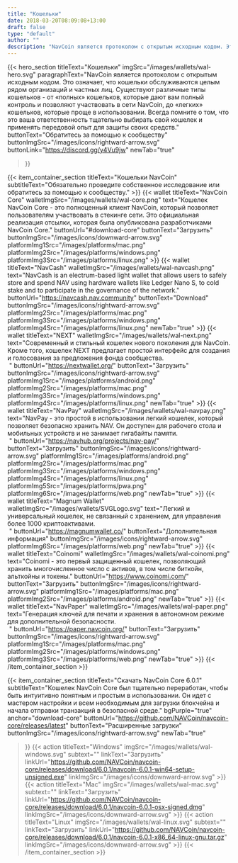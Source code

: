 ```yaml
---
title: "Кошельки"
date: 2018-03-20T08:09:08+13:00
draft: false
type: "default"
author: ""
description: "NavCoin является протоколом с открытым исходным кодом. Это означает, что кошельки обслуживаются целым рядом организаций и частных лиц."
---
```


<script src="https://ajax.googleapis.com/ajax/libs/jquery/3.3.1/jquery.min.js"></script>
{{< hero_section
titleText="Кошельки"
imgSrc="/images/wallets/wal-hero.svg"
paragraphText="NavCoin является протоколом с открытым исходным кодом. Это означает, что кошельки обслуживаются целым рядом организаций и частных лиц. Существуют различные типы кошельков - от «полных» кошельков, которые дают вам полный контроль и позволяют участвовать в сети NavCoin, до «легких» кошельков, которые проще в использовании. Всегда помните о том, что это ваша ответственность тщательно выбирать свой кошелек и применять передовой опыт для защиты своих&nbsp;средств."
buttonText="Обратитесь за помощью к сообществу"
buttonImgSrc="/images/icons/rightward-arrow.svg"
buttonLink="https://discord.gg/y4Vu9jw"
newTab="true"
>}}

{{< item_container_section
    titleText="Кошельки NavCoin"
    subtitleText="Обязательно проведите собственное исследование или обратитесь за помощью к&nbsp;сообществу."
    >}}
    {{< wallet
        titleText="NavCoin Core"
        walletImgSrc="/images/wallets/wal-core.png"
        text="Кошелек NavCoin Core - это полноценный клиент NavCoin, который позволяет пользователям участвовать в стекинге сети. Это официальная реализация отсылки, которая была опубликована разработчиками NavCoin&nbsp;Core."
        buttonUrl="#download-core"
        buttonText="Загрузить"
        buttonImgSrc="/images/icons/downward-arrow.svg"
        platformImg1Src="/images/platforms/mac.png"
        platformImg2Src="/images/platforms/windows.png"
        platformImg3Src="/images/platforms/linux.png"
    >}}
    {{< wallet
        titleText="NavCash"
        walletImgSrc="/images/wallets/wal-navcash.png"
        text="NavCash is an electrum-based light wallet that allows users to safely store and spend NAV using hardware wallets like Ledger Nano S, to cold stake and to participate in the governance of the network."
        buttonUrl="https://navcash.nav.community"
        buttonText="Download"
        buttonImgSrc="/images/icons/rightward-arrow.svg"
        platformImg2Src="/images/platforms/mac.png"
        platformImg3Src="/images/platforms/windows.png"
        platformImg4Src="/images/platforms/linux.png"
        newTab="true"
    >}}
    {{< wallet
        titleText="NEXT"
        walletImgSrc="/images/wallets/wal-next.png"
        text="Современный и стильный кошелек нового поколения для NavCoin. Кроме того, кошелек NEXT предлагает простой интерфейс для создания и голосования за предложения фонда сообщества.<br>&nbsp;"
        buttonUrl="https://nextwallet.org/"
        buttonText="Загрузить"
        buttonImgSrc="/images/icons/rightward-arrow.svg"
        platformImg1Src="/images/platforms/android.png"
        platformImg2Src="/images/platforms/mac.png"
        platformImg3Src="/images/platforms/windows.png"
        platformImg4Src="/images/platforms/linux.png"
        newTab="true"
    >}}
    {{< wallet
        titleText="NavPay"
        walletImgSrc="/images/wallets/wal-navpay.png"
        text="NavPay - это простой в использовании легкий кошелек, который позволяет безопасно хранить NAV. Он доступен для рабочего стола и мобильных устройств и не занимает гигабайты памяти.<br>&nbsp;"
        buttonUrl="https://navhub.org/projects/nav-pay/"
        buttonText="Загрузить"
        buttonImgSrc="/images/icons/rightward-arrow.svg"
        platformImg1Src="/images/platforms/android.png"
        platformImg2Src="/images/platforms/mac.png"
        platformImg3Src="/images/platforms/windows.png"
        platformImg4Src="/images/platforms/linux.png"
        platformImg5Src="/images/platforms/pwa.png"
        platformImg6Src="/images/platforms/web.png"
        newTab="true"
    >}}
    {{< wallet
        titleText="Magnum Wallet"
        walletImgSrc="/images/wallets/SVGLogo.svg"
        text="Легкий и универсальный кошелек, не связанный с хранением, для управления более 1000&nbsp;криптоактивами.<br>&nbsp;"
        buttonUrl="https://magnumwallet.co/"
        buttonText="Дополнительная информация"
        buttonImgSrc="/images/icons/rightward-arrow.svg"
        platformImg6Src="/images/platforms/web.png"
        newTab="true"
    >}}
    {{< wallet
        titleText="Coinomi"
        walletImgSrc="/images/wallets/wal-coinomi.png"
        text="Coinomi - это первый защищенный кошелек, позволяющий хранить многочисленное число с активов, в том числе биткойн, альткойны и&nbsp;токены."
        buttonUrl="https://www.coinomi.com/"
        buttonText="Загрузить"
        buttonImgSrc="/images/icons/rightward-arrow.svg"
        platformImg1Src="/images/platforms/mac.png"
        platformImg2Src="/images/platforms/android.png"
        newTab="true"
    >}}
        {{< wallet
        titleText="NavPaper"
        walletImgSrc="/images/wallets/wal-paper.png"
        text="Генерация ключей для печати и хранения в автономном режиме для дополнительной&nbsp;безопасности.<br>&nbsp;"
        buttonUrl="https://paper.navcoin.org/"
        buttonText="Загрузить"
        buttonImgSrc="/images/icons/rightward-arrow.svg"
        platformImg1Src="/images/platforms/mac.png"
        platformImg2Src="/images/platforms/windows.png"
        platformImg3Src="/images/platforms/web.png"
        newTab="true"
    >}}
{{< /item_container_section >}}

{{< item_container_section
    titleText="Скачать NavCoin Core 6.0.1"
    subtitleText="Кошелек NavCoin Core был тщательно переработан, чтобы быть интуитивно понятным и простым в использовании. Он идет с мастером настройки и всем необходимым для загрузки блокчейна и начала отправки транзакций в безопасной&nbsp;среде."
    bgPurple="true"
    anchor="download-core"
    buttonUrl="https://github.com/NAVCoin/navcoin-core/releases/latest"
    buttonText="Расширенные загрузки"
    buttonImgSrc="/images/icons/rightward-arrow.svg"
    newTab="true"
>}}
    {{< action
        titleText="Windows"
        imgSrc="/images/wallets/wal-windows.svg"
        subtext=""
        linkText="Загрузить"
        linkUrl="https://github.com/NAVCoin/navcoin-core/releases/download/6.0.1/navcoin-6.0.1-win64-setup-unsigned.exe"
        linkImgSrc="/images/icons/downward-arrow.svg"
    >}}
    {{< action
        titleText="Mac"
        imgSrc="/images/wallets/wal-mac.svg"
        subtext=""
        linkText="Загрузить"
        linkUrl="https://github.com/NAVCoin/navcoin-core/releases/download/6.0.1/navcoin-6.0.1-osx-signed.dmg"
        linkImgSrc="/images/icons/downward-arrow.svg"
    >}}
    {{< action                 
        titleText="Linux"
        imgSrc="/images/wallets/wal-linux.svg"
        subtext=""
        linkText="Загрузить"
        linkUrl="https://github.com/NAVCoin/navcoin-core/releases/download/6.0.1/navcoin-6.0.1-x86_64-linux-gnu.tar.gz"
        linkImgSrc="/images/icons/downward-arrow.svg"
    >}}
{{< /item_container_section >}}


<script>
$("a[href^='#']").click(function(e) {
	e.preventDefault();

	var position = $($(this).attr("href")).offset().top;

	$("body, html").animate({
		scrollTop: position
	} /* speed */ );
});
</script>
